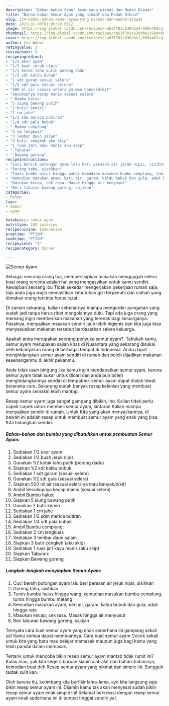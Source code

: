 ```yaml
---
description: "Bahan-bahan Semur Ayam yang nikmat dan Mudah Dibuat"
title: "Bahan-bahan Semur Ayam yang nikmat dan Mudah Dibuat"
slug: 224-bahan-bahan-semur-ayam-yang-nikmat-dan-mudah-dibuat
date: 2021-01-30T01:05:20.091Z
image: https://img-global.cpcdn.com/recipes/ca63f701c630dbe2/680x482cq70/semur-ayam-foto-resep-utama.jpg
thumbnail: https://img-global.cpcdn.com/recipes/ca63f701c630dbe2/680x482cq70/semur-ayam-foto-resep-utama.jpg
cover: https://img-global.cpcdn.com/recipes/ca63f701c630dbe2/680x482cq70/semur-ayam-foto-resep-utama.jpg
author: Ina Weber
ratingvalue: 3
reviewcount: 9
recipeingredient:
- "1/2 ekor ayam"
- "1/2 buah jeruk nipis"
- "1/2 kotak tahu putih potong dadu"
- "1/2 sdt kaldu bubuk"
- "1 sdt garam sesuai selera"
- "1/2 sdt gula sesuai selera"
- "500 ml air sesuai selera ya mau banyakdikit"
- "Secukupnya kecap manis sesuai selera"
- " Bumbu halus"
- "5 siung bawang putih"
- "2 butir kemiri"
- "1 cm jahe"
- "1/2 sdm merica butiran"
- "1/4 sdt pala bubuk"
- " Bumbu cemplung"
- "2 cm lengkuas"
- "3 lembar daun salam"
- "3 butir cengkeh aku skip"
- "1 ruas jari kayu manis aku skip"
- " Taburan"
- " Bawang goreng"
recipeinstructions:
- "Cuci bersih potongan ayam lalu beri perasan air jeruk nipis, sisihkan"
- "Goreng tahu, sisihkan"
- "Tumis bumbu halus hingga wangi kemudian masukan bumbu cemplung, tumis hingga bumbu matang"
- "Kemudian masukan ayam, beri air, garam, kaldu bubuk dan gula, aduk hingga rata"
- "Masukan kecap, cek rasa. Masak hingga air menyusut"
- "Beri taburan bawang goreng, sajikan"
categories:
- Resep
tags:
- semur
- ayam

katakunci: semur ayam 
nutrition: 103 calories
recipecuisine: Indonesian
preptime: "PT19M"
cooktime: "PT35M"
recipeyield: "1"
recipecategory: Dinner

---
```



![Semur Ayam](https://img-global.cpcdn.com/recipes/ca63f701c630dbe2/680x482cq70/semur-ayam-foto-resep-utama.jpg)

Sebagai seorang orang tua, mempersiapkan masakan menggugah selera buat orang tercinta adalah hal yang mengasyikan untuk kamu sendiri. Kewajiban seorang ibu Tidak sekedar mengerjakan pekerjaan rumah saja, tapi anda juga wajib memastikan kebutuhan gizi terpenuhi dan olahan yang dimakan orang tercinta harus lezat.

Di zaman  sekarang, kalian sebenarnya mampu mengorder panganan yang sudah jadi tanpa harus ribet mengolahnya dulu. Tapi ada juga orang yang memang ingin memberikan makanan yang terenak bagi keluarganya. Pasalnya, menyajikan masakan sendiri jauh lebih higienis dan kita juga bisa menyesuaikan makanan tersebut berdasarkan selera keluarga. 



Apakah anda merupakan seorang penyuka semur ayam?. Tahukah kamu, semur ayam merupakan sajian khas di Nusantara yang sekarang disukai oleh kebanyakan orang di berbagai tempat di Indonesia. Anda dapat menghidangkan semur ayam sendiri di rumah dan boleh dijadikan makanan kesenanganmu di akhir pekanmu.

Anda tidak usah bingung jika kamu ingin mendapatkan semur ayam, karena semur ayam tidak sukar untuk dicari dan anda pun boleh menghidangkannya sendiri di tempatmu. semur ayam dapat diolah lewat beraneka cara. Sekarang sudah banyak resep kekinian yang membuat semur ayam semakin lebih mantap.

Resep semur ayam juga sangat gampang dibikin, lho. Kalian tidak perlu capek-capek untuk membeli semur ayam, lantaran Kalian mampu menyajikan sendiri di rumah. Untuk Kita yang akan menyajikannya, di bawah ini adalah resep untuk membuat semur ayam yang enak yang bisa Kita hidangkan sendiri.

<!--inarticleads1-->

##### Bahan-bahan dan bumbu yang dibutuhkan untuk pembuatan Semur Ayam:

1. Sediakan 1/2 ekor ayam
1. Sediakan 1/2 buah jeruk nipis
1. Gunakan 1/2 kotak tahu putih (potong dadu)
1. Siapkan 1/2 sdt kaldu bubuk
1. Sediakan 1 sdt garam (sesuai selera)
1. Gunakan 1/2 sdt gula (sesuai selera)
1. Siapkan 500 ml air (sesuai selera ya mau banyak/dikit)
1. Ambil Secukupnya kecap manis (sesuai selera)
1. Ambil  Bumbu halus:
1. Siapkan 5 siung bawang putih
1. Gunakan 2 butir kemiri
1. Sediakan 1 cm jahe
1. Sediakan 1/2 sdm merica butiran
1. Sediakan 1/4 sdt pala bubuk
1. Ambil  Bumbu cemplung:
1. Sediakan 2 cm lengkuas
1. Sediakan 3 lembar daun salam
1. Siapkan 3 butir cengkeh (aku skip)
1. Sediakan 1 ruas jari kayu manis (aku skip)
1. Siapkan  Taburan:
1. Siapkan  Bawang goreng




<!--inarticleads2-->

##### Langkah-langkah menyiapkan Semur Ayam:

1. Cuci bersih potongan ayam lalu beri perasan air jeruk nipis, sisihkan
1. Goreng tahu, sisihkan
1. Tumis bumbu halus hingga wangi kemudian masukan bumbu cemplung, tumis hingga bumbu matang
1. Kemudian masukan ayam, beri air, garam, kaldu bubuk dan gula, aduk hingga rata
1. Masukan kecap, cek rasa. Masak hingga air menyusut
1. Beri taburan bawang goreng, sajikan




Ternyata cara buat semur ayam yang enak sederhana ini gampang sekali ya! Kamu semua dapat membuatnya. Cara buat semur ayam Cocok sekali untuk kita yang baru mau belajar memasak maupun juga bagi kamu yang telah pandai dalam memasak.

Tertarik untuk mencoba bikin resep semur ayam mantab tidak rumit ini? Kalau mau, yuk kita segera buruan siapin alat-alat dan bahan-bahannya, kemudian buat deh Resep semur ayam yang nikmat dan simple ini. Sungguh taidak sulit kan. 

Oleh karena itu, ketimbang kita berfikir lama-lama, ayo kita langsung saja bikin resep semur ayam ini. Dijamin kamu tak akan menyesal sudah bikin resep semur ayam enak simple ini! Selamat berkreasi dengan resep semur ayam enak sederhana ini di tempat tinggal sendiri,ya!.

